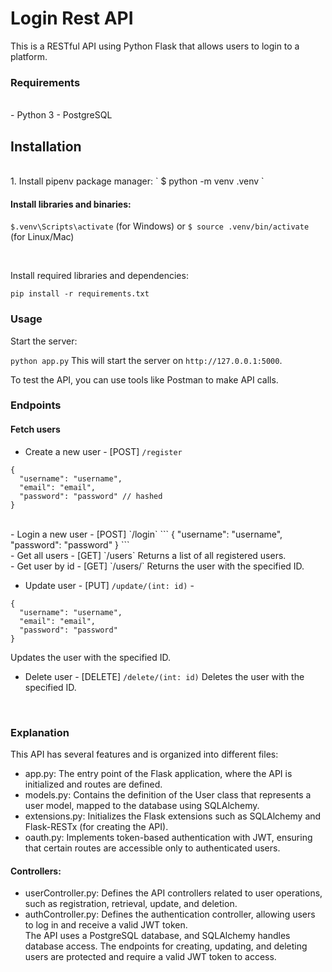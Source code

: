 # Login Rest API
This is a RESTful API using Python Flask that allows users to login to a platform.
<br>

### Requirements
<br>
- Python 3
- PostgreSQL

<br>

## Installation
<br>
1. Install pipenv package manager:
` $ python -m venv .venv `
<br>

#### Install libraries and binaries:
`$.venv\Scripts\activate` (for Windows)
or
`$ source .venv/bin/activate` (for Linux/Mac)

<br>

Install required libraries and dependencies:
```
pip install -r requirements.txt
```

### Usage

Start the server:

`python app.py` 
This will start the server on `http://127.0.0.1:5000`.

To test the API, you can use tools like Postman to make API calls.

### Endpoints

#### Fetch users

- Create a new user - [POST] `/register` 
```
{
  "username": "username",
  "email": "email",
  "password": "password" // hashed
}
```
<br>
- Login a new user - [POST] `/login`
```
{
  "username": "username",
  "password": "password"
}
```
<br>
- Get all users - [GET] `/users`
Returns a list of all registered users.
<br>
- Get user by id - [GET] `/users/<id: int>`
Returns the user with the specified ID.
<br>

- Update user - [PUT] `/update/(int: id)` - 
```
{
  "username": "username",
  "email": "email",
  "password": "password"
}
```
Updates the user with the specified ID.
<br>

- Delete user - [DELETE] `/delete/(int: id)` 
Deletes the user with the specified ID.

<br>

### Explanation
This API has several features and is organized into different files:

- app.py: The entry point of the Flask application, where the API is initialized and routes are defined.
- models.py: Contains the definition of the User class that represents a user model, mapped to the database using SQLAlchemy.
- extensions.py: Initializes the Flask extensions such as SQLAlchemy and Flask-RESTx (for creating the API).
- oauth.py: Implements token-based authentication with JWT, ensuring that certain routes are accessible only to authenticated users.
#### Controllers:
- userController.py: Defines the API controllers related to user operations, such as registration, retrieval, update, and deletion.
- authController.py: Defines the authentication controller, allowing users to log in and receive a valid JWT token.
  <br>
The API uses a PostgreSQL database, and SQLAlchemy handles database access. The endpoints for creating, updating, and deleting users are protected and require a valid JWT token to access.
